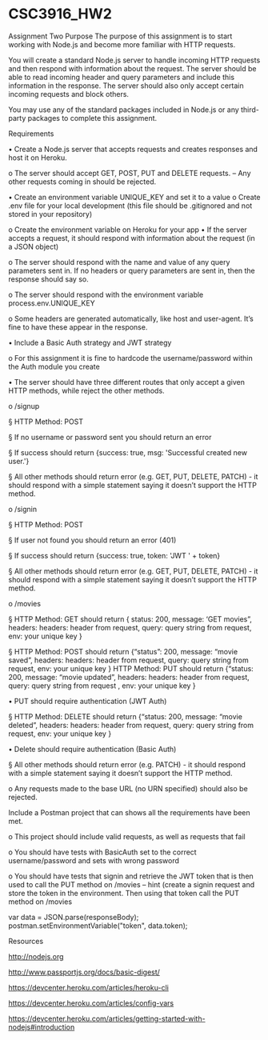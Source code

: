 # CSC3916_HW2
Assignment Two
Purpose
The purpose of this assignment is to start working with Node.js and become more familiar with
HTTP requests.

You will create a standard Node.js server to handle incoming HTTP requests and then respond with
information about the request. The server should be able to read incoming header and query
parameters and include this information in the response. The server should also only accept certain
incoming requests and block others.

You may use any of the standard packages included in Node.js or any third-party packages to
complete this assignment. 

Requirements

• Create a Node.js server that accepts requests and creates responses and host it on Heroku.

o The  server  should  accept  GET,  POST,  PUT  and  DELETE  requests.  –  Any  other
requests coming in should be rejected.

• Create an environment variable UNIQUE_KEY and set it to a value
o Create .env file for your local development (this file should be .gitignored and not
stored in your repository)

o Create the environment variable on Heroku for your app
• If the server accepts a request, it should respond with information about the request (in a
JSON object)

o The server should respond with the name and value of any query parameters
sent in. If no headers or query parameters are sent in, then the response should
say so.

o The  server  should  respond  with  the  environment  variable
process.env.UNIQUE_KEY

o Some headers are generated automatically, like host and user-agent. It’s fine to
have these appear in the response.

• Include a Basic Auth strategy and JWT strategy

o For this assignment it is fine to hardcode the username/password within the Auth
module you create

• The server should have three different routes that only accept a given HTTP methods,
while reject the other methods.

o /signup

§ HTTP Method: POST 

§ If no username or password sent you should return an error

§ If success should return {success: true, msg: 'Successful created
new user.'}

§ All other methods should return error (e.g. GET, PUT, DELETE, PATCH) -
it should respond with a simple statement saying it doesn’t support the
HTTP method.

o /signin

§ HTTP Method: POST  

§ If user not found you should return an error (401)

§ If success should return {success: true, token: 'JWT ' + token}

§ All other methods should return error (e.g. GET, PUT, DELETE, PATCH) -
it should respond with a simple statement saying it doesn’t support the
HTTP method.

o /movies

§ HTTP Method: GET should return { status: 200, message: ‘GET movies”,
headers:  headers:  header from request,    query:  query string from
request, env: your unique key  }

§ HTTP  Method:  POST  should  return  {“status”:  200,  message:  “movie
saved”, headers: headers: header from request,  query: query string
from request, env: your unique key  }
HTTP  Method:  PUT  should  return  {“status:  200,  message:  “movie
updated”, headers: headers: header from request,  query: query string
from request , env: your unique key  }

• PUT should require authentication (JWT Auth)

§ HTTP  Method:  DELETE  should  return  {“status:  200,  message:  “movie
deleted”, headers: headers: header from request,  query: query string
from request, env: your unique key  }

• Delete should require authentication (Basic Auth)

§ All other methods should return error (e.g. PATCH) - it should respond
with a simple statement saying it doesn’t support the HTTP method.

o Any requests made to the base URL (no URN specified) should also be rejected.  

Include a Postman project that can shows all the requirements have been met.

o This project should include valid requests, as well as requests that fail  

o You should have tests with BasicAuth set to the correct username/password and
sets with wrong password

o You should have tests that signin and retrieve the JWT token that is then used to
call the PUT method on /movies – hint (create a signin request and store the
token in the environment.  Then using that token call the PUT method on 
/movies 

var data = JSON.parse(responseBody);
postman.setEnvironmentVariable("token", data.token); 

Resources

http://nodejs.org

http://www.passportjs.org/docs/basic-digest/

https://devcenter.heroku.com/articles/heroku-cli  

https://devcenter.heroku.com/articles/config-vars  

https://devcenter.heroku.com/articles/getting-started-with-nodejs#introduction 
 
